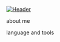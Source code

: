 [![Header](https://github.com/Fxr-Whxt/Fxr-Whxt/blob/main/assets/animation.gif)](https://github.com/Fxr-Whxt)

about me

language and tools

